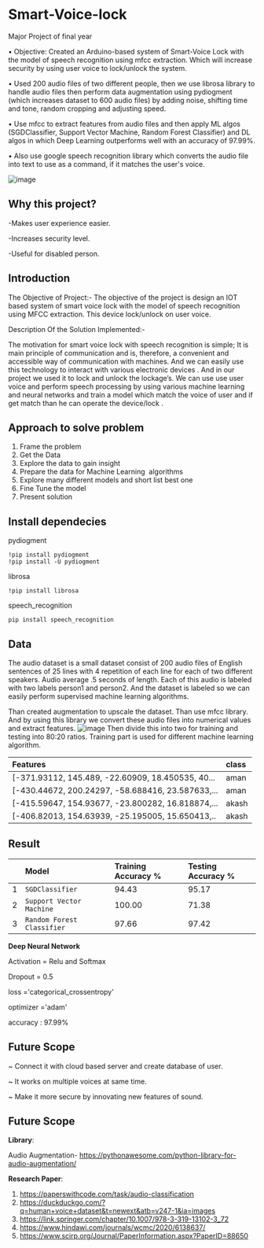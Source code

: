 
# Smart-Voice-lock

Major Project of final year

•	Objective: Created an Arduino-based system of Smart-Voice Lock with the model of speech recognition using mfcc extraction. Which will increase security by using user voice to lock/unlock the system.

•	Used 200 audio files of two different people, then we use librosa library to handle audio files then perform data augmentation using pydiogment (which increases dataset to 600 audio files) by adding noise, shifting time and tone, random cropping and adjusting speed.

•	Use mfcc to extract features from audio files and then apply ML algos (SGDClassifier, Support Vector Machine, Random Forest Classifier) and DL algos in which Deep Learning outperforms well with an accuracy of 97.99%.

•	Also use google speech recognition library which converts the audio file into text to use as a command, if it matches the user's voice. 

![image](https://user-images.githubusercontent.com/62400307/125265558-94d03b80-e322-11eb-93f1-aaa53414d0c9.png)


## Why this project?
-Makes user experience easier.

-Increases security level.

-Useful for disabled person.

## Introduction
The Objective of  Project:-
The objective of the project is design an IOT based system of smart voice lock with the model of speech recognition using MFCC extraction. This device lock/unlock on user voice.

Description Of the Solution Implemented:-

The motivation for smart voice lock with speech recognition is simple; It is main principle of communication and is, therefore, a convenient and accessible way of communication with machines.
And we can easily use this technology  to interact with various electronic devices . And in our project we used it to lock and unlock the lockage’s. We can use use user voice and perform speech processing by using various machine learning and neural networks and train a model which match the voice of user and if get match than he can operate the device/lock . 


## Approach to solve problem 
1. Frame the problem
2. Get the Data
3. Explore the data to gain insight
4. Prepare the data for Machine Learning  algorithms 
5. Explore many different models and short list best one
6. Fine Tune the model
7. Present solution

## Install dependecies
pydiogment 
```
!pip install pydiogment
!pip install -U pydiogment
```
librosa
```
!pip install librosa
```
speech_recognition
```
pip install speech_recognition
```

## Data
The audio dataset is a small dataset consist of 200 audio files of English sentences of 25 lines with 4 repetition of each line for each of two different speakers. Audio average .5 seconds of length. Each of this audio is labeled with two labels person1 and person2. And the dataset is labeled so we can easily perform supervised machine learning algorithms.

Than created augmentation to upscale the dataset. Than use mfcc library. And by using this library we convert these audio files into numerical values and extract features.
![image](https://miro.medium.com/max/996/1*H_lcPB14mWwXrbN_ibIeGw.jpeg)
Then divide this into two for training and testing into 80:20 ratios. Training part is used for different machine learning algorithm.

| Features |class |
| :-------- |:-------- |
| [-371.93112, 145.489, -22.60909, 18.450535, 40...|aman|
| [-430.44672, 200.24297, -58.688416, 23.587633,...|aman|
| [-415.59647, 154.93677, -23.800282, 16.818874,... |akash|
| [-406.82013, 154.63939, -25.195005, 15.650413,.. |akash|


## Result

|    |**Model** | **Training Accuracy %**    | **Testing Accuracy %**             |
| :- | :-------- | :------- | :------------------------- |
| 1| `SGDClassifier` | 94.43 |   95.17|
| 2|`Support Vector Machine` |  100.00 |  71.38 |
| 3|`Random Forest Classifier` |  	97.66 |  97.42 |

**Deep Neural Network**

Activation = Relu and Softmax

Dropout = 0.5

loss ='categorical_crossentropy'

optimizer ='adam'
   
accuracy : 97.99%

## Future Scope
~ Connect it with cloud based server and create database of user.

~ It works on multiple voices at same time.

~ Make it more secure by innovating new features of sound.

## Future Scope
**Library**:

 Audio Augmentation- https://pythonawesome.com/python-library-for-audio-augmentation/


**Research Paper**:
 1. https://paperswithcode.com/task/audio-classification
 2. https://duckduckgo.com/?q=human+voice+dataset&t=newext&atb=v247-1&ia=images
 3. https://link.springer.com/chapter/10.1007/978-3-319-13102-3_72
 4. https://www.hindawi.com/journals/wcmc/2020/6138637/
 5. https://www.scirp.org/Journal/PaperInformation.aspx?PaperID=88650



